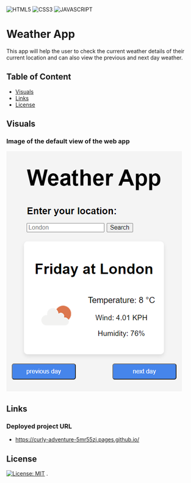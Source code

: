 ![HTML5](https://img.shields.io/badge/html5-%23E34F26.svg?style=for-the-badge&logo=html5&logoColor=white) ![CSS3](https://img.shields.io/badge/css3-%231572B6.svg?style=for-the-badge&logo=css3&logoColor=white) ![JAVASCRIPT](https://img.shields.io/badge/JavaScript-323330?style=for-the-badge&logo=javascript&logoColor=F7DF1E)

# Weather App
This app will help the user to check the current weather details of their current location and can also view the previous and next day weather.

## Table of Content 

- [Visuals](#Visuals)
- [Links](#Links)
- [License](#License)


## Visuals
### Image of the default view of the web app
![alt text](webapp-default-view.png)

## Links
### Deployed project URL
- https://curly-adventure-5mr55zj.pages.github.io/
  

## License
[![License: MIT](https://img.shields.io/badge/License-MIT-yellow.svg)](https://opensource.org/licenses/MIT) .



